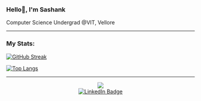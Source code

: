 ### Hello👋, I'm Sashank
Computer Science Undergrad @VIT, Vellore

---
### My Stats:

[![GitHub Streak](https://streak-stats.demolab.com?user=rsashank&theme=react&border_radius=5)](https://git.io/streak-stats)

[![Top Langs](https://github-readme-stats.vercel.app/api/top-langs/?username=rsashank&layout=compact&theme=react&border_radius=5)](https://github.com/anuraghazra/github-readme-stats)

---

<div id="header" align="center">
  <img src="https://i.imgur.com/4TCHapw.png"/>
</div>
<div id="badges" align="center">
  <a href="https://www.linkedin.com/in/sashankravipati/">
    <img src="https://img.shields.io/badge/LinkedIn-0077B5?style=for-the-badge&logo=linkedin&logoColor=white" alt="LinkedIn Badge"/>
  </a>


